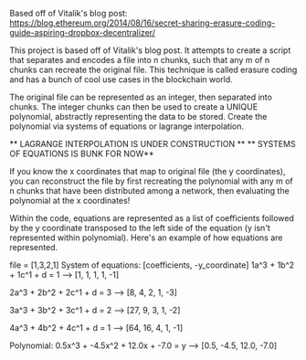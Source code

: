 Based off of Vitalik's blog post:
https://blog.ethereum.org/2014/08/16/secret-sharing-erasure-coding-guide-aspiring-dropbox-decentralizer/

This project is based off of Vitalik's blog post. It attempts to create a script that separates and encodes a file into n chunks, such that any 
m of n chunks can recreate the original file.  This technique is called erasure coding and has a bunch of cool use cases in the blockchain world. 

The original file can be represented as an integer, then separated into chunks.  The integer chunks can then be used to create a UNIQUE polynomial,
abstractly representing the data to be stored. Create the polynomial via systems of equations or lagrange interpolation. 

** LAGRANGE INTERPOLATION IS UNDER CONSTRUCTION **
** SYSTEMS OF EQUATIONS IS BUNK FOR NOW**

If you know the x coordinates that map to original file (the y coordinates), 
you can reconstruct the file by first recreating the polynomial with any m of n chunks that have been distributed among a network, 
then evaluating the polynomial at the x coordinates!

Within the code, equations are represented as a list of coefficients followed by the y
coordinate transposed to the left side of the equation (y isn't represented within polynomial).
Here's an example of how equations are represented. 

file = [1,3,2,1]
System of equations:
                              [coefficients, -y_coordinate]
  1a^3 + 1b^2 + 1c^1 + d  = 1   --> [1, 1, 1, 1, -1]

  2a^3 + 2b^2 + 2c^1 + d  = 3   --> [8, 4, 2, 1, -3] 
  
  3a^3 + 3b^2 + 3c^1 + d  = 2   --> [27, 9, 3, 1, -2] 
  
  4a^3 + 4b^2 + 4c^1 + d  = 1   --> [64, 16, 4, 1, -1] 

Polynomial:
  0.5x^3 + -4.5x^2 + 12.0x + -7.0 = y   --> [0.5, -4.5, 12.0, -7.0] 